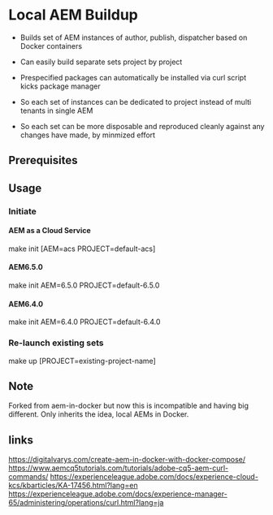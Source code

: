 # Local AEM Buildup

* Builds set of AEM instances of author, publish, dispatcher based on Docker containers
* Can easily build separate sets project by project
* Prespecified packages can automatically be installed via curl script kicks package manager

* So each set of instances can be dedicated to project instead of multi tenants in single AEM
* So each set can be more disposable and reproduced cleanly against any changes have made, by minmized effort

## Prerequisites

## Usage

### Initiate

#### AEM as a Cloud Service

make init [AEM=acs PROJECT=default-acs]

#### AEM6.5.0 

make init AEM=6.5.0 PROJECT=default-6.5.0

#### AEM6.4.0 

make init AEM=6.4.0 PROJECT=default-6.4.0

### Re-launch existing sets

make up [PROJECT=existing-project-name]

## Note

Forked from aem-in-docker but now this is incompatible and having big different. Only inherits the idea, local AEMs in Docker.

## links

https://digitalvarys.com/create-aem-in-docker-with-docker-compose/
https://www.aemcq5tutorials.com/tutorials/adobe-cq5-aem-curl-commands/
https://experienceleague.adobe.com/docs/experience-cloud-kcs/kbarticles/KA-17456.html?lang=en
https://experienceleague.adobe.com/docs/experience-manager-65/administering/operations/curl.html?lang=ja
